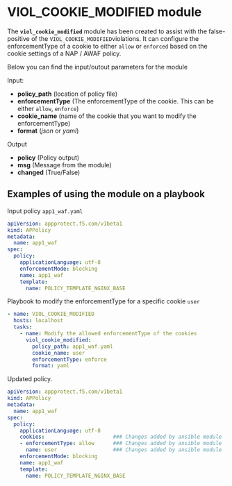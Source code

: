 # VIOL_COOKIE_MODIFIED module

The **`viol_cookie_modified`** module has been created to assist with the false-positive of the `VIOL_COOKIE_MODIFIED`violations. It can configure the enforcementType of a cookie to either `allow` or `enforced` based on the cookie settings of a NAP / AWAF policy.

Below you can find the input/outout parameters for the module

Input:
- **policy_path** (location of policy file)
- **enforcementType** (The enforcementType of the cookie. This can be either `allow`, `enforce`)
- **cookie_name** (name of the cookie that you want to modify the enforcementType)
- **format** (*json* or *yaml*)

Output
- **policy** (Policy output)
- **msg** (Message from the module)
- **changed** (True/False)

## Examples of using the module on a playbook
  Input policy `app1_waf.yaml`
  
  ```yaml
  apiVersion: appprotect.f5.com/v1beta1
  kind: APPolicy
  metadata:
    name: app1_waf
  spec:
    policy:
      applicationLanguage: utf-8
      enforcementMode: blocking
      name: app1_waf
      template:
        name: POLICY_TEMPLATE_NGINX_BASE
  ```

  Playbook to modify the enforcementType for a specific cookie `user`
  ```yaml
  - name: VIOL_COOKIE_MODIFIED
    hosts: localhost
    tasks:
      - name: Modify the allowed enforcementType of the cookies
        viol_cookie_modified:
          policy_path: app1_waf.yaml
          cookie_name: user
          enforcementType: enforce
          format: yaml
  ```

  Updated policy.
  ```yaml
  apiVersion: appprotect.f5.com/v1beta1
  kind: APPolicy
  metadata:
    name: app1_waf
  spec:
    policy:
      applicationLanguage: utf-8
      cookies:                      ### Changes added by ansible module
      - enforcementType: allow      ### Changes added by ansible module
        name: user                  ### Changes added by ansible module
      enforcementMode: blocking
      name: app1_waf
      template:
        name: POLICY_TEMPLATE_NGINX_BASE
  ```



